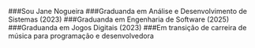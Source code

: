 ###Sou Jane Nogueira
###Graduanda em Análise e Desenvolvimento de Sistemas (2023)
###Graduanda em Engenharia de Software (2025)
###Graduanda em Jogos Digitais (2023)
###Em transição de carreira de música para programação e desenvolvedora

<!---
JaneNogueira/JaneNogueira is a ✨ special ✨ repository because its `README.md` (this file) appears on your GitHub profile.
You can click the Preview link to take a look at your changes.
--->
